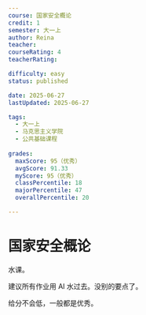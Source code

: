 ```yaml
---
course: 国家安全概论
credit: 1
semester: 大一上
author: Reina
teacher: 
courseRating: 4
teacherRating: 

difficulty: easy
status: published

date: 2025-06-27
lastUpdated: 2025-06-27

tags: 
  - 大一上
  - 马克思主义学院
  - 公共基础课程
  
grades:
  maxScore: 95（优秀）
  avgScore: 91.33
  myScore: 95（优秀）
  classPercentile: 18
  majorPercentile: 47
  overallPercentile: 20

---
```



# 国家安全概论

水课。

建议所有作业用 AI 水过去。没别的要点了。

给分不会低，一般都是优秀。
